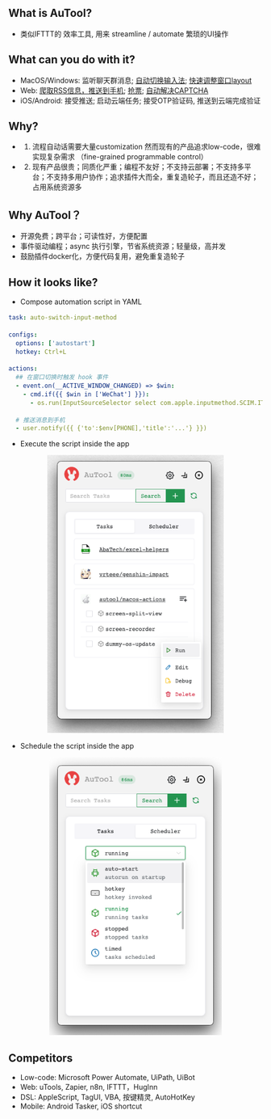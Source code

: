## What is AuTool?
- 类似IFTTT的 效率工具, 用来 streamline / automate 繁琐的UI操作

## What can you do with it?
- MacOS/Windows: 监听聊天群消息; [自动切换输入法](https://inputsource.pro/zh-CN); [快速调整窗口layout](https://apps.apple.com/app/id441258766)
- Web: [爬取RSS信息，推送到手机](https://huginn.cn/blog/huginn/huginn-%e8%87%aa%e5%ae%9a%e4%b9%89%e6%8a%93%e5%8f%96%e6%8e%a8%e9%80%81smzdm%e5%92%8cv2ex%e7%9a%84%e4%bc%98%e6%83%a0%e4%bf%a1%e6%81%af); [抢票](https://whop.com/charts/top_rentals/); [自动解决CAPTCHA]()
- iOS/Android: 接受推送; 启动云端任务; 接受OTP验证码, 推送到云端完成验证


## Why?
- 1. 流程自动话需要大量customization 然而现有的产品追求low-code，很难实现复杂需求 （fine-grained programmable control）

- 2. 现有产品很贵；同质化严重；编程不友好；不支持云部署；不支持多平台；不支持多用户协作；追求插件大而全，重复造轮子，而且还造不好；占用系统资源多

## Why AuTool？
- 开源免费；跨平台；可读性好，方便配置
- 事件驱动编程；async 执行引擎，节省系统资源；轻量级，高并发
- 鼓励插件docker化，方便代码复用，避免重复造轮子

## How it looks like?
- Compose automation script in YAML

```yaml
task: auto-switch-input-method

configs:
  options: ['autostart']
  hotkey: Ctrl+L

actions:
  ## 在窗口切换时触发 hook 事件
  - event.on(__ACTIVE_WINDOW_CHANGED) => $win:
    - cmd.if({{ $win in ['WeChat'] }}):
      - os.run(InputSourceSelector select com.apple.inputmethod.SCIM.ITABC)

  # 推送消息到手机
  - user.notify({{ {'to':$env[PHONE],'title':'...'} }})

```

- Execute the script inside the app

<p align="center">
  <img src="docs/images/mainApp.png" height="550" title="mainApp">
</p>

- Schedule the script inside the app
<p align="center">
  <img src="docs/images/mainSch.png" height="550" title="mainSch">
</p>


## Competitors
- Low-code: Microsoft Power Automate, UiPath, UiBot
- Web: uTools, Zapier, n8n, IFTTT，HugInn
- DSL: AppleScript, TagUI, VBA, 按键精灵, AutoHotKey
- Mobile: Android Tasker, iOS shortcut
